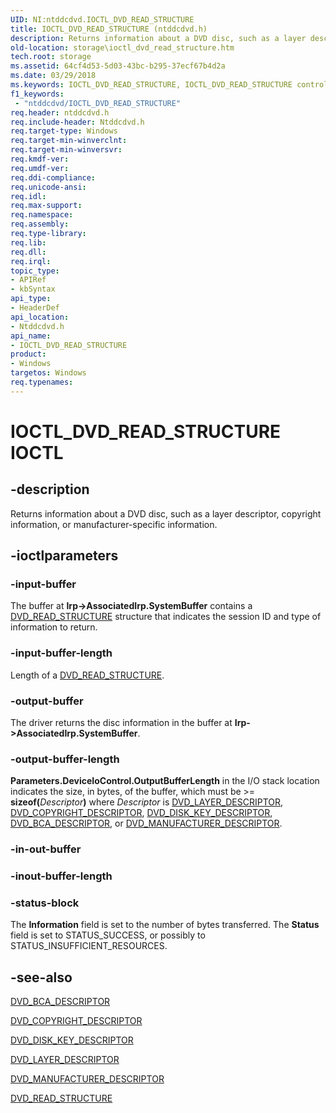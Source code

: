 ```yaml
---
UID: NI:ntddcdvd.IOCTL_DVD_READ_STRUCTURE
title: IOCTL_DVD_READ_STRUCTURE (ntddcdvd.h)
description: Returns information about a DVD disc, such as a layer descriptor, copyright information, or manufacturer-specific information.
old-location: storage\ioctl_dvd_read_structure.htm
tech.root: storage
ms.assetid: 64cf4d53-5d03-43bc-b295-37ecf67b4d2a
ms.date: 03/29/2018
ms.keywords: IOCTL_DVD_READ_STRUCTURE, IOCTL_DVD_READ_STRUCTURE control, IOCTL_DVD_READ_STRUCTURE control code [Storage Devices], k307_eafb209e-3aed-4471-a4e0-a0e52ce4c462.xml, ntddcdvd/IOCTL_DVD_READ_STRUCTURE, storage.ioctl_dvd_read_structure
f1_keywords:
 - "ntddcdvd/IOCTL_DVD_READ_STRUCTURE"
req.header: ntddcdvd.h
req.include-header: Ntddcdvd.h
req.target-type: Windows
req.target-min-winverclnt: 
req.target-min-winversvr: 
req.kmdf-ver: 
req.umdf-ver: 
req.ddi-compliance: 
req.unicode-ansi: 
req.idl: 
req.max-support: 
req.namespace: 
req.assembly: 
req.type-library: 
req.lib: 
req.dll: 
req.irql: 
topic_type:
- APIRef
- kbSyntax
api_type:
- HeaderDef
api_location:
- Ntddcdvd.h
api_name:
- IOCTL_DVD_READ_STRUCTURE
product:
- Windows
targetos: Windows
req.typenames: 
---
```


# IOCTL_DVD_READ_STRUCTURE IOCTL


## -description



Returns information about a DVD disc, such as a layer descriptor, copyright information, or manufacturer-specific information.




## -ioctlparameters




### -input-buffer

The buffer at <b>Irp->AssociatedIrp.SystemBuffer</b> contains a <a href="https://docs.microsoft.com/windows-hardware/drivers/ddi/ntddcdvd/ns-ntddcdvd-dvd_read_structure">DVD_READ_STRUCTURE</a> structure that indicates the session ID and type of information to return. 


### -input-buffer-length

Length of a <a href="https://docs.microsoft.com/windows-hardware/drivers/ddi/ntddcdvd/ns-ntddcdvd-dvd_read_structure">DVD_READ_STRUCTURE</a>.


### -output-buffer

The driver returns the disc information in the buffer at <b>Irp->AssociatedIrp.SystemBuffer</b>.


### -output-buffer-length

<b>Parameters.DeviceIoControl.OutputBufferLength</b> in the I/O stack location indicates the size, in bytes, of the buffer, which must be >= <b>sizeof(</b><i>Descriptor</i><b>)</b> where <i>Descriptor</i> is <a href="https://docs.microsoft.com/windows-hardware/drivers/ddi/ntddcdvd/ns-ntddcdvd-_dvd_layer_descriptor">DVD_LAYER_DESCRIPTOR</a>, <a href="https://docs.microsoft.com/windows-hardware/drivers/ddi/ntddcdvd/ns-ntddcdvd-_dvd_copyright_descriptor">DVD_COPYRIGHT_DESCRIPTOR</a>, <a href="https://docs.microsoft.com/windows-hardware/drivers/ddi/ntddcdvd/ns-ntddcdvd-_dvd_disk_key_descriptor">DVD_DISK_KEY_DESCRIPTOR</a>, <a href="https://docs.microsoft.com/windows-hardware/drivers/ddi/ntddcdvd/ns-ntddcdvd-_dvd_bca_descriptor">DVD_BCA_DESCRIPTOR</a>, or <a href="https://docs.microsoft.com/windows-hardware/drivers/ddi/ntddcdvd/ns-ntddcdvd-_dvd_manufacturer_descriptor">DVD_MANUFACTURER_DESCRIPTOR</a>.


### -in-out-buffer








### -inout-buffer-length








### -status-block

The <b>Information</b> field is set to the number of bytes transferred. The <b>Status</b> field is set to STATUS_SUCCESS, or possibly to STATUS_INSUFFICIENT_RESOURCES.


## -see-also




<a href="https://docs.microsoft.com/windows-hardware/drivers/ddi/ntddcdvd/ns-ntddcdvd-_dvd_bca_descriptor">DVD_BCA_DESCRIPTOR</a>



<a href="https://docs.microsoft.com/windows-hardware/drivers/ddi/ntddcdvd/ns-ntddcdvd-_dvd_copyright_descriptor">DVD_COPYRIGHT_DESCRIPTOR</a>



<a href="https://docs.microsoft.com/windows-hardware/drivers/ddi/ntddcdvd/ns-ntddcdvd-_dvd_disk_key_descriptor">DVD_DISK_KEY_DESCRIPTOR</a>



<a href="https://docs.microsoft.com/windows-hardware/drivers/ddi/ntddcdvd/ns-ntddcdvd-_dvd_layer_descriptor">DVD_LAYER_DESCRIPTOR</a>



<a href="https://docs.microsoft.com/windows-hardware/drivers/ddi/ntddcdvd/ns-ntddcdvd-_dvd_manufacturer_descriptor">DVD_MANUFACTURER_DESCRIPTOR</a>



<a href="https://docs.microsoft.com/windows-hardware/drivers/ddi/ntddcdvd/ns-ntddcdvd-dvd_read_structure">DVD_READ_STRUCTURE</a>
 

 

